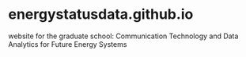 # energystatusdata.github.io
website for the graduate school: Communication Technology and Data Analytics for Future Energy Systems
